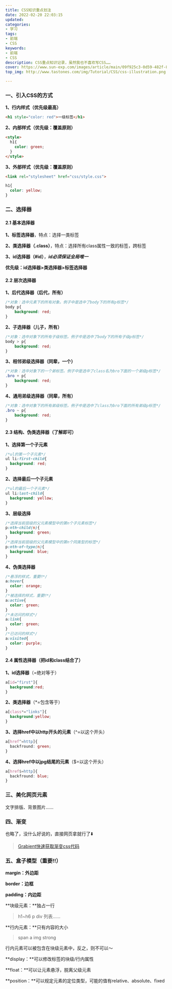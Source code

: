 ```yaml
---
title: CSS知识重点划注
date: 2022-02-20 22:03:15
updated:
categories: 
- 学习
tags: 
- 前端
- CSS
keywords:
- 前端
- CSS
description: CSS重点知识记录，虽然我也不喜欢写CSS……
cover: https://www.sun-exp.com/images/article/main/09f925c3-0d59-482f-8374-49a402ce461b.png
top_img: http://www.tastones.com/img/Tutorial/CSS/css-illustration.png

---
```


### 一、引入CSS的方式

**1、行内样式（优先级最高）**

```html
<h1 style="color: red">一级标签</h1>
```

**2、内部样式（优先级：覆盖原则）**

```html
<style>
  h1{
    color: green;
  }
</style>
```

**3、外部样式（优先级：覆盖原则）**

```html
<link rel="stylesheet" href="css/style.css">
```

```css
h1{
  color: yellow;
}
```

### 二、选择器

#### 2.1 基本选择器

**1、标签选择器**，特点：选择一类标签

**2、类选择器（.class）**，特点：选择所有class属性一致的标签，跨标签

**3、id选择器（#id）**，***id必须保证全局唯一***

**优先级：id选择器>类选择器>标签选择器**

#### 2.2 层次选择器

**1、后代选择器（后代，所有）**

```css
/*对象：选中元素下的所有对象。例子中是选中了body下的所有p标签*/
body p{
    background: red;
}
```

**2、子选择器（儿子，所有）**

```css
/*对象：选中对象下的所有子级标签。例子中是选中了body下的所有子级p标签*/
body > p{
    background: red;
}
```

**3、相邻弟级选择器（同辈，一个）**

```css
/*对象：选中对象下的一个弟标签。例子中是选中了class名为bro下面的一个弟级p标签*/
.bro + p{
    background: red;
}
```

**4、通用弟级选择器（同辈，所有）**

```css
/*对象：选中对象下的所有弟级标签。例子中是选中了class为bro下面的所有弟级p标签*/
.bro ~ p{
    background: red;
}
```

#### 2.3 结构、伪类选择器（了解即可）

**1、选择第一个子元素**

```css
/*ul的第一个子元素*/
ul li:first-child{
  background: red;
}
```

**2、选择最后一个子元素**

```css
/*ul的最后一个子元素*/
ul li:last-child{
  background: yellow;
}
```

**3、层级选择**

```css
/*选择当前层级的父元素模型中的第n个子元素标签*/
p:nth-child(n){
  background: green;
}
/*选择当前层级的父元素模型中的第n个同类型的标签*/
p:nth-of-type(n){
  background: blue;
}
```

**4、伪类选择器**

```css
/*悬浮的样式，重要‼️*/
a:hover{
  color: orange;
}
/*被选择的样式，重要‼️*/
a:active{
  color: green;
}
/*未访问的样式*/
a:link{
  color: green;
}
/*已访问的样式*/
a:visited{
  color: purple;
}
```

#### 2.4 属性选择器（把id和class结合了）

**1、id选择器**（=绝对等于）

```css
a[id="first"]{
  background:red;
}
```

**2、类选择器**（*=包含等于）

```css
a[class*="links"]{
  background:yellow;
}
```

**3、选择href中以http开头的元素**（^=以这个开头）

```css
a[href^=http]{
  backfround: green;
}
```

**4、选择href中以jpg结尾的元素**（$=以这个开头）

```css
a[href$=http]{
  backfround: blue;
}
```

### 三、美化网页元素

文字排版、背景图片……

### 四、渐变

也略了，没什么好说的，直接网页拿就行了⬇️

> [Grabient快速获取渐变css代码](https://www.grabient.com/)

### 五、盒子模型（重要‼️）

**margin：外边距**

**border：边框**

**padding：内边距**

**块级元素：**独占一行

> h1~h6     p     div     列表……

**行内元素：**只有内容的大小

> span     a     img    strong

行内元素可以被包含在块级元素中，反之，则不可以～

**display：**可以修改标签的块级/行内属性

**float：**可以让元素悬浮，脱离父级元素

**position：**可以规定元素的定位类型，可能的值有relative、absolute、fixed
